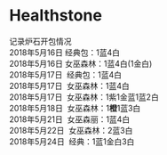 # Healthstone
记录炉石开包情况  
2018年5月16日  经典包：1蓝4白  
2018年5月16日  女巫森林：1蓝4白(1金白)  
2018年5月17日  经典包：1蓝4白  
2018年5月17日  女巫森林：1蓝4白  
2018年5月17日  女巫森林：1紫1金蓝1蓝2白  
2018年5月18日  女巫森林：1**橙**1蓝3白  
2018年5月21日  女巫森丽：1蓝4白  
2018年5月22日  女巫森林：2蓝3白  
2018年5月24日  经典：1蓝1金白3白
